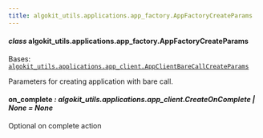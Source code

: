 ```yaml
---
title: algokit_utils.applications.app_factory.AppFactoryCreateParams
---
```

#### *class* algokit_utils.applications.app_factory.AppFactoryCreateParams

Bases: [`algokit_utils.applications.app_client.AppClientBareCallCreateParams`](/reference/algokit-utils-py/api/applications/app_client/appclientbarecallcreateparams/#algokit_utils.applications.app_client.AppClientBareCallCreateParams)

Parameters for creating application with bare call.

#### on_complete *: algokit_utils.applications.app_client.CreateOnComplete | None* *= None*

Optional on complete action
